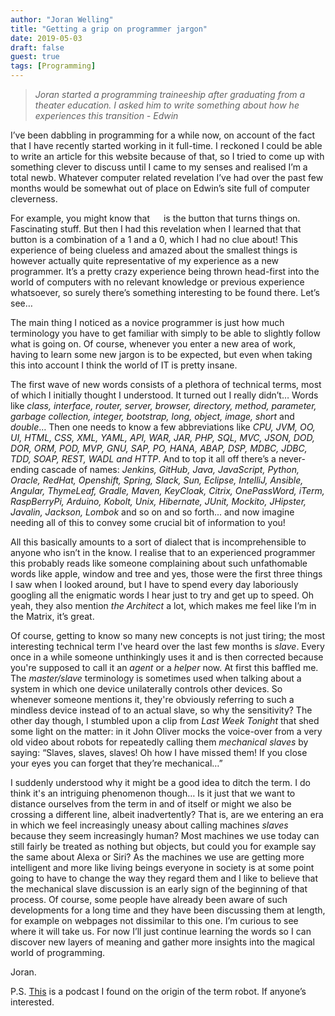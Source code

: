 ```yaml
---
author: "Joran Welling"
title: "Getting a grip on programmer jargon"
date: 2019-05-03
draft: false
guest: true
tags: [Programming]
---
```


> *Joran started a programming traineeship after graduating from a theater education. I asked him to write something about how he experiences this transition - Edwin*

I’ve been dabbling in programming for a while now, on account of the fact that I have recently started working in it full-time.
I reckoned I could be able to write an article for this website because of that, so I tried to come up with something clever to discuss until I came to my senses and realised I’m a total newb. Whatever computer related revelation I’ve had over the past few months would be somewhat out of place on Edwin’s site full of computer cleverness. 
<!--
For example, did you you know 
<img style="width: 1em;height: 1em;" src="/images/29-blog/power_button.png"/>
is the button that turns things on? 
Fascinating stuff.
When writing this I had to google *power button* and ended up learning that the symbol is a combination of a 1 and a 0, which I didn’t know and which also made me feel dumber than my own joke. 
Then I figured I could just write about being clueless!
-->
For example, you might know that
<img style="width: 1em;height: 1em;" src="/images/29-blog/power_button.png"/>
is the button that turns things on.
Fascinating stuff.
But then I had this revelation when I learned that that button is a combination of a 1 and a 0, which I had no clue about! 
This experience of being clueless and amazed about the smallest things is however actually quite representative of my experience as a new programmer.
It’s a pretty crazy experience being thrown head-first into the world of computers with no relevant knowledge or previous experience whatsoever, so surely there’s something interesting to be found there. Let’s see… 

The main thing I noticed as a novice programmer is just how much terminology you have to get familiar with simply to be able to slightly follow what is going on. Of course, whenever you enter a new area of work, having to learn some new jargon is to be expected, but even when taking this into account I think the world of IT is pretty insane. 

The first wave of new words consists of a plethora of technical terms, most of which I initially thought I understood. It turned out I really didn’t… Words like *class, interface, router, server, browser, directory, method, parameter, garbage collection,  integer, bootstrap, long, object, image, short* and *double*… Then one needs to know a few abbreviations like *CPU, JVM, OO, UI, HTML, CSS, XML, YAML, API, WAR, JAR, PHP, SQL, MVC, JSON, DOD, DOR, ORM, POD, MVP, GNU, SAP, PO, HANA, ABAP, DSP, MDBC, JDBC, TDD, SOAP, REST, WADL and HTTP*.
And to top it all off there’s a never-ending cascade of names: *Jenkins, GitHub, Java, JavaScript, Python, Oracle, RedHat, Openshift, Spring, Slack, Sun, Eclipse, IntelliJ, Ansible, Angular, ThymeLeaf, Gradle, Maven, KeyCloak, Citrix, OnePassWord, iTerm, RaspBerryPi, Arduino, Kobolt, Unix, Hibernate, JUnit, Mockito, JHipster, Javalin, Jackson, Lombok* and so on and so forth... and now imagine needing all of this to convey some crucial bit of information to you!

All this basically amounts to a sort of dialect that is incomprehensible to anyone who isn’t in the know. I realise that to an experienced programmer this probably reads like someone complaining about such unfathomable words like apple, window and tree and yes, those were the first three things I saw when I looked around, but I have to spend every day laboriously googling all the enigmatic words I hear just to try and get up to speed. Oh yeah, they also mention *the Architect* a lot, which makes me feel like I’m in the Matrix, it’s great.

Of course, getting to know so many new concepts is not just tiring; the most interesting technical term I've heard over the last few months is *slave*. Every once in a while someone unthinkingly uses it and is then corrected because you're supposed to call it an *agent* or a *helper* now. At first this baffled me. The *master/slave* terminology is sometimes used when talking about a system in which one device unilaterally controls other devices.  So whenever someone mentions it, they're obviously referring to  such a mindless device instead of to an actual slave, so why the sensitivity? The other day though, I stumbled upon a clip from *Last Week Tonight* that shed some light on the matter: in it John Oliver mocks the voice-over from a very old video about robots for repeatedly calling them *mechanical slaves* by saying: “Slaves, slaves, slaves! Oh how I have missed them! If you close your eyes you can forget that they’re mechanical…”

I suddenly understood why it might be a good idea to ditch the term. 
I do think it's an intriguing phenomenon though… Is it just that we want to distance ourselves from the term in and of itself or might we also be crossing a different line, albeit inadvertently?
That is, are we entering an era in which we feel increasingly uneasy about calling machines *slaves* because they seem increasingly human? 
Most machines we use today can still fairly be treated as nothing but objects, but could you for example say the same about Alexa or Siri? As the machines we use are getting more intelligent and more like living beings everyone in society is at some point going to have to change the way they regard them and I like to believe that the mechanical slave discussion is an early sign of the beginning of that process. Of course, some people have already been aware of such developments for a long time and they have been discussing them at length, for example on webpages not dissimilar to this one. I’m curious to see where it will take us. 
For now I’ll just continue learning the words so I can discover new layers of meaning and gather more insights into the magical world of programming.

Joran.

P.S.
[This](https://www.npr.org/2011/04/22/135634400/science-diction-the-origin-of-the-word-robot?t=1556567574926&t=1556615028197) is a podcast I found on the origin of the term robot. If anyone’s interested.

